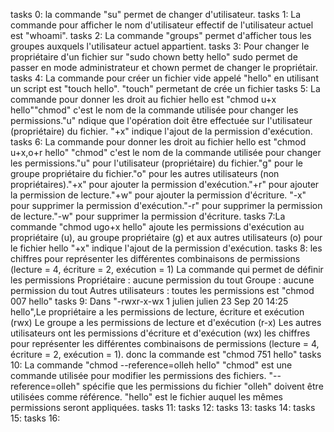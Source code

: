 tasks 0: la commande "su" permet de changer d'utilisateur.
tasks 1: La commande pour afficher le nom d'utilisateur effectif de l'utilisateur actuel est "whoami".
tasks 2: La commande "groups" permet d'afficher tous les groupes auxquels l'utilisateur actuel appartient.
tasks 3: Pour changer le propriétaire d'un fichier sur "sudo chown betty hello" sudo permet de passer en mode administrateur et chown permet de changer le propriétair.
tasks 4: La commande pour créer un fichier vide appelé "hello" en utilisant un script est "touch hello". "touch" permetant de crée un fichier
tasks 5: La commande pour donner les droit au fichier hello est "chmod u+x hello""chmod" c'est le nom de la commande utilisée pour changer les permissions."u" ndique que l'opération doit être effectuée sur l'utilisateur (propriétaire) du fichier. "+x" indique l'ajout de la permission d'exécution.
tasks 6: La commande pour donner les droit au fichier hello est "chmod u+x,o+r hello" "chmod" c'est le nom de la commande utilisée pour changer les permissions."u" pour l'utilisateur (propriétaire) du fichier."g" pour le groupe propriétaire du fichier."o" pour les autres utilisateurs (non propriétaires)."+x" pour ajouter la permission d'exécution."+r" pour ajouter la permission de lecture."+w" pour ajouter la permission d'écriture.
"-x" pour supprimer la permission d'exécution."-r" pour supprimer la permission de lecture."-w" pour supprimer la permission d'écriture.
tasks 7:La commande "chmod ugo+x hello" ajoute les permissions d'exécution au propriétaire (u), au groupe propriétaire (g) et aux autres utilisateurs (o) pour le fichier hello "+x" indique l'ajout de la permission d'exécution.
tasks 8: les chiffres pour représenter les différentes combinaisons de permissions (lecture = 4, écriture = 2, exécution = 1)
La commande qui permet de définir les permissions Propriétaire : aucune permission du tout Groupe : aucune permission du tout Autres utilisateurs : toutes les permissions est "chmod 007 hello"
tasks 9: Dans "-rwxr-x-wx 1 julien julien 23 Sep 20 14:25 hello",Le propriétaire a les permissions de lecture, écriture et exécution (rwx)
Le groupe a les permissions de lecture et d'exécution (r-x)
Les autres utilisateurs ont les permissions d'écriture et d'exécution (wx)
les chiffres pour représenter les différentes combinaisons de permissions (lecture = 4, écriture = 2, exécution = 1). donc la commande est "chmod 751 hello"
tasks 10:  La commande "chmod --reference=olleh hello" "chmod" est une commande utilisée pour modifier les permissions des fichiers. "--reference=olleh" spécifie que les permissions du fichier "olleh" doivent être utilisées comme référence. "hello" est le fichier auquel les mêmes permissions seront appliquées.
tasks 11:
tasks 12:
tasks 13:
tasks 14:
tasks 15:
tasks 16: